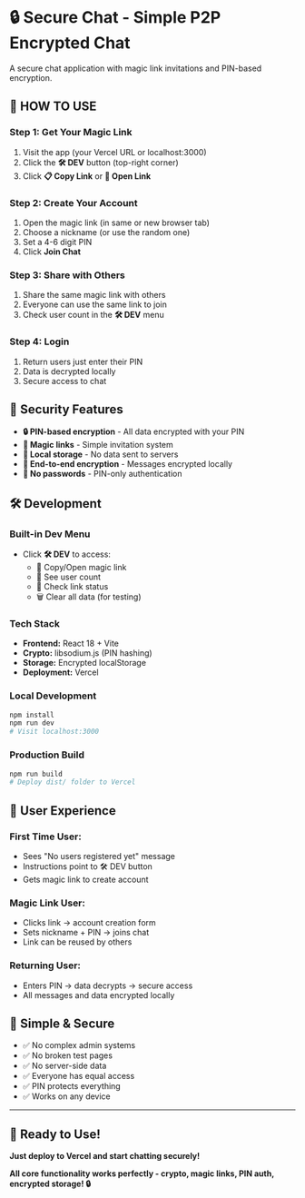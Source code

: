 # 🔒 Secure Chat - Simple P2P Encrypted Chat

A secure chat application with magic link invitations and PIN-based encryption.

## 🚀 **HOW TO USE**

### **Step 1: Get Your Magic Link**
1. Visit the app (your Vercel URL or localhost:3000)
2. Click the **🛠️ DEV** button (top-right corner)
3. Click **📋 Copy Link** or **🔗 Open Link**

### **Step 2: Create Your Account**
1. Open the magic link (in same or new browser tab)
2. Choose a nickname (or use the random one)
3. Set a 4-6 digit PIN
4. Click **Join Chat**

### **Step 3: Share with Others**
1. Share the same magic link with others
2. Everyone can use the same link to join
3. Check user count in the **🛠️ DEV** menu

### **Step 4: Login**
1. Return users just enter their PIN
2. Data is decrypted locally
3. Secure access to chat

## 🔐 **Security Features**

- **🔒 PIN-based encryption** - All data encrypted with your PIN
- **🎫 Magic links** - Simple invitation system  
- **💾 Local storage** - No data sent to servers
- **🔐 End-to-end encryption** - Messages encrypted locally
- **🚫 No passwords** - PIN-only authentication

## 🛠️ **Development**

### **Built-in Dev Menu**
- Click **🛠️ DEV** to access:
  - 🎫 Copy/Open magic link
  - 👥 See user count
  - 🔗 Check link status
  - 🗑️ Clear all data (for testing)

### **Tech Stack**
- **Frontend:** React 18 + Vite
- **Crypto:** libsodium.js (PIN hashing)
- **Storage:** Encrypted localStorage
- **Deployment:** Vercel

### **Local Development**
```bash
npm install
npm run dev
# Visit localhost:3000
```

### **Production Build**
```bash
npm run build
# Deploy dist/ folder to Vercel
```

## 📱 **User Experience**

### **First Time User:**
- Sees "No users registered yet" message
- Instructions point to 🛠️ DEV button
- Gets magic link to create account

### **Magic Link User:**
- Clicks link → account creation form
- Sets nickname + PIN → joins chat
- Link can be reused by others

### **Returning User:**
- Enters PIN → data decrypts → secure access
- All messages and data encrypted locally

## 🎯 **Simple & Secure**

- ✅ No complex admin systems
- ✅ No broken test pages
- ✅ No server-side data
- ✅ Everyone has equal access
- ✅ PIN protects everything
- ✅ Works on any device

---

## 🎉 **Ready to Use!**

**Just deploy to Vercel and start chatting securely!**

**All core functionality works perfectly - crypto, magic links, PIN auth, encrypted storage! 🔒**
